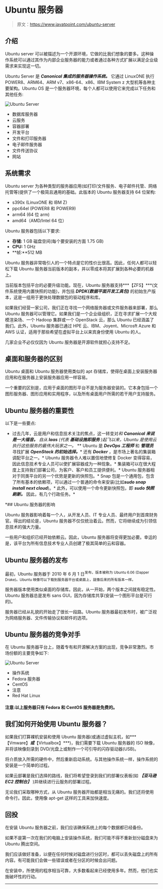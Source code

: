 # Ubuntu 服务器

> 原文：<https://www.javatpoint.com/ubuntu-server>

## 介绍

Ubuntu server 可以被描述为一个开源环境，它做的比我们想象的要多。这种操作系统可以通过其作为内部企业服务器的能力或者通过各种方式扩展以满足企业级需求来实现这一切。

Ubuntu Server 是 ***Canonical 集成的服务器操作系统。*** 它通过 LinuxONE 执行 POWER8、ARM64、ARM v7、x86-64、x86、IBM System z 大型机等各种主要架构。Ubuntu OS 是一个服务器环境，每个人都可以使用它来完成以下任务和其他任务:

![Ubuntu Server](img/6b5ce0381f9869a707de23b5dbf1d64c.png)

*   数据库服务器
*   云服务
*   容器部署
*   开发平台
*   文件和打印服务器
*   电子邮件服务器
*   文件传送协议
*   网站

## 系统需求

Ubuntu server 为各种类型的服务器应用(如打印/文件服务、电子邮件托管、网络托管等)提供了一个极简且通用的基础。此版本的 Ubuntu 服务器支持 64 位架构:

*   s390x (LinuxONE 和 IBM Z)
*   ppc64el (POWER8 和 POWER9)
*   arm64 (64 位 arm)
*   amd64（AMD/Intel 64 位）

Ubuntu 服务器包括以下要求:

*   **存储:** 1 GB 磁盘空间(每个要安装的方面 1.75 GB)
*   **CPU:** 1 GHz
*   **帧:**512 MB

Ubuntu 服务器非常吸引人的一个特点是它的性价比很高。因此，任何人都可以轻松下载 Ubuntu 服务器当前版本的副本，并以零成本将其扩展到各种必要的机器上。

当前版本包括平台的必要升级功能。现在，Ubuntu 服务器支持***【ZFS】***(文件系统使用内置快照的功能)，并包括 ***DPDK(数据平面开发工具包)*** 的初始生产版本，这是一组用于更快处理数据包的驱动程序和库。

如果我们经营一家公司，我们正在寻找一个网络服务器或文件服务器来部署，那么 Ubuntu 服务器可以管理它。如果我们是一个企业级组织，正在寻求扩展一个大规模渲染场、一个 Hadoop 集群或一个 OpenStack 云，那么 Ubuntu 已经涵盖了我们。此外，Ubuntu 服务器已通过 HPE 云、IBM、Joyent、Microsft Azure 和 AWS 认证，适用于那些希望在虚拟平台上以来宾身份使用 Ubuntu 的人。

几家企业不必仅仅因为 Ubuntu 服务器是开源软件就担心支持不足。

## 桌面和服务器的区别

Ubuntu 桌面和 Ubuntu 服务器使用类似的 apt 存储库，使得在桌面上安装服务器应用和在服务器上安装服务器应用一样容易。

一个重要的区别是，应用于桌面的图形平台不是为服务器安装的。它本身包括一个图形服务器、图形应用和实用程序，以及所有桌面用户所需的若干用户支持服务。

## Ubuntu 服务器的重要性

以下是一些要点:

*   过去几年，云是用户和信息技术关注的焦点，这一转变对*和 ***Canonical 来说是一大福音。*** 自从 ***Iaas*** (代表 ***基础设施即服务*** )起飞以来，Ubuntu 是使用云执行这些服务的最伟大玩家之一。*
**   Ubuntu 是 ***DevOps 工程师*** 和 ***管理员*** 寻找扩展 ***OpenStack 的初始选择。****   还有 ***Docker*** ，是市场上著名的集装箱调配平台之一。*   Ubuntu 服务器令人难以置信地使修复 Docker 变得容易，因此信息技术专业人员可以使扩展容器成为一种现象。*   集装箱可以在很大程度上支持我们部署公司，为客户、客户和员工提供便利。*   Ubuntu 服务器相对于同类平台的另一个优势是更新的快照包。*   Snap 包是一个通用包，包含了所有基本的依赖项，可以通过一个普通的命令来安装(比如***sudo snap install next cloud***)。*   此外，可以使用一个命令更新快照包，即 ***sudo 快照刷新。*** 因此，有几个行政任务。*

 *## Ubuntu 服务器的影响

Ubuntu 服务器影响着每一个人，从开发人员、IT 专业人员、最终用户到首席财务官。得出的结论是，Ubuntu 服务器不仅仅统治着云。然而，它将继续成为引领信息技术的强大力量。

一些用户和组织已经开始依赖云。因此，Ubuntu 服务器将变得更加必要。幸运的是，该平台为所有信息技术专业人员创建了极其简单的云和容器。

## Ubuntu 服务器的发布

最初，Ubuntu 服务器于 2010 年 6 月 1 日<sup>发布，版本被称为 Ubuntu 6.06 (Dapper Drake)。Ubuntu 映像可以下载到服务器平台或桌面上，就像后来的所有版本一样。</sup>

服务器版本使用类似桌面的存储库。因此，从一开始，两个版本之间就有稳定性。Ubuntu 服务器总是发布 sans GUI，因为存储库共享(安装一个图形平台是可行的)。

服务器已经从礼貌的开始走了很长一段路。Ubuntu 服务器最初发布时，被广泛视为网络服务器、文件传输协议和邮件的选项。

## Ubuntu 服务器的竞争对手

在 Ubuntu 服务器平台上，随着专有和开源解决方案的出现，竞争非常激烈。市场份额的主要竞争如下:

![Ubuntu Server](img/d5536be41ce111bfe8fbf2b566ab2aa6.png)

*   操作系统
*   Fedora 服务器
*   CentOS
*   注意
*   Red Hat Linux

#### 注意:以上服务器只有 Fedora 和 CentOS 服务器是免费的。

## 我们如何开始使用 Ubuntu 服务器？

如果我们打算裸机安装和使用 Ubuntu 服务器(或通过虚拟主机，如***【Vmware】***或***【Virtualbox】***)，我们需要下载 Ubuntu 服务器的 ISO 映像，并将该映像刻录到 DVD/光盘上或制作一个可引导的闪存驱动器(USB)。

将介质放入所需的硬件中，然后重新启动系统。与其他操作系统一样，操作系统的安装是一个简单的过程。

如果云部署是我们选择的路线，我们将希望登录到我们的部署仪表板(如 ***【亚马逊 EC2 控制台】*** )并继续进行云服务的部署过程。

无论我们采取哪种方式，从 Ubuntu 服务器开始都是相当无痛的。我们还将使用命令行。因此，使用像 apt-get 这样的工具来加快速度。

## 回投

在安装 Ubuntu 服务器之前，我们应该确保系统上的每个数据都已经备份。

如果不是第一次在我们的电脑上安装操作系统，我们可能不得不重新划分磁盘来为 Ubuntu 腾出空间。

我们应该做好准备，以便在任何时候对磁盘进行分区时，都可以丢失磁盘上的所有内容。有可能我们会做一些错误或者在分区的时候会出问题。

在安装中，所使用的程序相当可靠，大多数看起来已经使用多年。然而，他们也实施破坏性的行动。

* * **